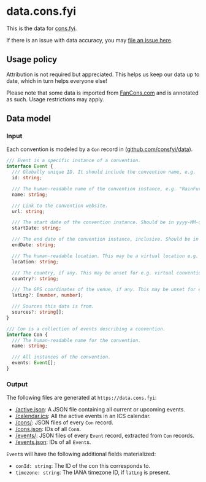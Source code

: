 # data.cons.fyi

This is the data for [cons.fyi](https://cons.fyi).

If there is an issue with data accuracy, you may [file an issue here](https://github.com/consfyi/data/issues/new?template=missing-or-incorrect-convention.md).

## Usage policy

Attribution is not required but appreciated. This helps us keep our data up to date, which in turn helps everyone else!

Please note that some data is imported from [FanCons.com](https://fancons.com) and is annotated as such. Usage restrictions may apply.

## Data model

### Input

Each convention is modeled by a `Con` record in ([github.com/consfyi/data](https://github.com/consfyi/data)).

```typescript
/// Event is a specific instance of a convention.
interface Event {
  /// Globally unique ID. It should include the convention name, e.g. `rainfurrest-2016`.
  id: string;

  /// The human-readable name of the convention instance, e.g. "RainFurrest 2016".
  name: string;

  /// Link to the convention website.
  url: string;

  /// The start date of the convention instance. Should be in yyyy-MM-dd format.
  startDate: string;

  /// The end date of the convention instance, inclusive. Should be in yyyy-MM-dd format.
  endDate: string;

  /// The human-readable location. This may be a virtual location e.g. "VRChat".
  location: string;

  /// The country, if any. This may be unset for e.g. virtual conventions.
  country?: string;

  /// The GPS coordinates of the venue, if any. This may be unset for e.g. virtual conventions.
  latLng?: [number, number];

  /// Sources this data is from.
  sources?: string[];
}

/// Con is a collection of events describing a convention.
interface Con {
  /// The human-readable name for the convention.
  name: string;

  /// All instances of the convention.
  events: Event[];
}
```

### Output

The following files are generated at `https://data.cons.fyi`:
- [/active.json](/active.json): A JSON file containing all current or upcoming events.
- [/calendar.ics](/calendar.ics): All the active events in an ICS calendar.
- [/cons/](/cons/): JSON files of every `Con` record.
- [/cons.json](/cons.json): IDs of all `Con`s.
- [/events/](/events/): JSON files of every `Event` record, extracted from `Con` records.
- [/events.json](/events.json): IDs of all `Event`s.

`Event`s will have the following additional fields materialized:
- `conId: string`: The ID of the con this corresponds to.
- `timezone: string`: The IANA timezone ID, if `latLng` is present.

